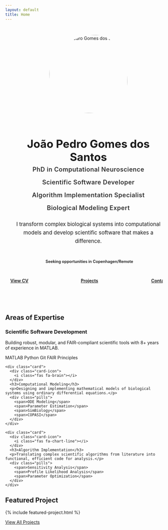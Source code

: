 ```yaml
---
layout: default
title: Home
---
```


<div class="hero-section">
  <div class="hero-background"></div>
  <div class="hero-content">
    <div class="hero-text">
      <h1>João Pedro Gomes dos Santos</h1>
      <div class="attributes-list">
        <h2>
          <span class="attribute-item">PhD in Computational Neuroscience</span>
          <span class="attribute-item">Scientific Software Developer</span>
          <span class="attribute-item">Algorithm Implementation Specialist</span>
          <span class="attribute-item">Biological Modeling Expert</span>
        </h2>
      </div>
      <p class="hero-description">I transform complex biological systems into computational models and develop scientific software that makes a difference.</p>
      <div class="location-badge">
        <i class="fas fa-map-marker-alt"></i> Seeking opportunities in Copenhagen/Remote
      </div>
      <div class="hero-buttons">
        <a href="{{ '/cv' | relative_url }}" class="hero-button primary-button">
          <i class="fas fa-file-alt"></i> View CV
        </a>
        <a href="{{ '/projects' | relative_url }}" class="hero-button secondary-button">
          <i class="fas fa-laptop-code"></i> Projects
        </a>
        <a href="{{ '/contact' | relative_url }}" class="hero-button secondary-button">
          <i class="fas fa-envelope"></i> Contact
        </a>
      </div>
    </div>
    <div class="hero-image-container">
      <div class="hero-image-border">
        <img src="{{ '/assets/images/Profile.jpg' | relative_url }}" alt="João Pedro Gomes dos Santos" class="hero-image">
      </div>
    </div>
  </div>
</div>

<section class="section">
  <h2 class="section-heading"><span class="heading-icon"><i class="fas fa-star"></i></span> Areas of Expertise</h2>
  <div class="grid">
    <div class="card">
      <div class="card-icon">
        <i class="fas fa-laptop-code"></i>
      </div>
      <h3>Scientific Software Development</h3>
      <p>Building robust, modular, and FAIR-compliant scientific tools with 8+ years of experience in MATLAB.</p>
      <div class="pills">
        <span>MATLAB</span>
        <span>Python</span>
        <span>Git</span>
        <span>FAIR Principles</span>
      </div>
    </div>
	
    <div class="card">
      <div class="card-icon">
        <i class="fas fa-brain"></i>
      </div>
      <h3>Computational Modeling</h3>
      <p>Designing and implementing mathematical models of biological systems using ordinary differential equations.</p>
      <div class="pills">
        <span>ODE Modeling</span>
        <span>Parameter Estimation</span>
        <span>SimBiology</span>
        <span>COPASI</span>
      </div>
    </div>
	
    <div class="card">
      <div class="card-icon">
        <i class="fas fa-chart-line"></i>
      </div>
      <h3>Algorithm Implementation</h3>
      <p>Translating complex scientific algorithms from literature into functional, efficient code for analysis.</p>
      <div class="pills">
        <span>Sensitivity Analysis</span>
        <span>Profile Likelihood Analysis</span>
        <span>Parameter Optimization</span>
      </div>
    </div>
  </div>
</section>

<section class="featured-project">
  <h2 class="section-heading"><span class="heading-icon"><i class="fas fa-award"></i></span> Featured Project</h2>
  
  {% include featured-project.html %}
  
  <div class="view-more-projects">
    <a href="{{ '/projects' | relative_url }}" class="view-more-link">
      View All Projects <i class="fas fa-arrow-right"></i>
    </a>
  </div>
</section>

<style>
/* Enhanced hero section styles */
.hero-section {
  position: relative;
  min-height: 500px;
  overflow: hidden;
  display: flex;
  align-items: center;
  padding: 0;
  margin-bottom: var(--section-spacing);
}

.hero-background {
  position: absolute;
  top: 0;
  left: 0;
  right: 0;
  bottom: 0;
  background: linear-gradient(135deg, var(--primary-light) 0%, var(--white) 100%);
  z-index: 0;
}

.hero-background::before {
  content: '';
  position: absolute;
  top: 0;
  left: 0;
  right: 0;
  bottom: 0;
  background-image: radial-gradient(var(--primary-light) 1px, transparent 1px);
  background-size: 20px 20px;
  opacity: 0.5;
}

.hero-content {
  display: flex;
  justify-content: space-between;
  align-items: center;
  max-width: 1200px;
  width: 100%;
  padding: 4em;
  margin: 0 auto;
  position: relative;
  z-index: 1;
}

.hero-text {
  flex: 3;
  max-width: 600px;
}

.hero-text h1 {
  font-size: 2.5em;
  color: var(--primary-color);
  margin-bottom: 0.2em;
  line-height: 1.2;
}

.hero-description {
  font-size: 1.2em;
  margin-bottom: 1.5em;
  color: var(--text-dark);
  line-height: 1.6;
}

.hero-image-container {
  flex: 1;
  display: flex;
  justify-content: center;
  align-items: center;
  padding-left: 2em;
}

.hero-image-border {
  position: relative;
  width: 250px;
  height: 250px;
  border-radius: 60% 40% 50% 50% / 50% 60% 40% 50%;
  overflow: hidden;
  box-shadow: 0 15px 30px var(--shadow-strong);
  animation: morph 8s ease-in-out infinite;
  border: 5px solid var(--white);
}

@keyframes morph {
  0% { border-radius: 60% 40% 50% 50% / 50% 60% 40% 50%; }
  50% { border-radius: 40% 60% 40% 60% / 60% 40% 60% 40%; }
  100% { border-radius: 60% 40% 50% 50% / 50% 60% 40% 50%; }
}

.hero-image {
  width: 100%;
  height: 100%;
  object-fit: cover;
  object-position: center top;
}

.hero-buttons {
  display: flex;
  gap: 1em;
  margin-top: 2em;
}

.hero-button {
  display: inline-flex;
  align-items: center;
  justify-content: center;
  gap: 0.5em;
  padding: 0.8em 1.8em;
  border-radius: 50px;
  font-weight: 600;
  transition: all var(--transition);
  box-shadow: 0 4px 8px var(--shadow);
  min-width: 160px;
}

.hero-button:hover {
  transform: translateY(-3px);
  box-shadow: 0 8px 16px var(--shadow-strong);
}

/* Attributes list styling */
.attributes-list h2 {
  display: flex;
  flex-direction: column;
  gap: 0.2em;
  font-size: 1.4em;
  color: var(--primary-color);
  font-weight: 700;
  letter-spacing: 0.5px;
  margin: 0 0 1em 0;
  line-height: 1.3;
}

.attribute-item {
  position: relative;
  display: block;
  opacity: 0.9;
}

.location-badge {
  display: inline-flex;
  align-items: center;
  gap: 0.5em;
  background-color: var(--primary-light);
  color: var(--primary-dark);
  padding: 0.5em 1em;
  border-radius: 50px;
  font-size: 0.9em;
  font-weight: 600;
  margin-top: 1em;
  box-shadow: 0 2px 5px var(--shadow);
}

@media (max-width: 992px) {
  .hero-content {
    flex-direction: column-reverse;
    text-align: center;
    padding: 2em 1em;
  }
  
  .hero-text {
    max-width: 100%;
    margin-bottom: 2em;
  }
  
  .attributes-list h2 {
    margin: 0 auto 1em auto;
  }
  
  .hero-image-container {
    padding-left: 0;
  }
  
  .hero-buttons {
    justify-content: center;
  }
}

@media (max-width: 768px) {
  .hero-text h1 {
    font-size: 2.2em;
  }
  
  .hero-image-border {
    width: 200px;
    height: 200px;
  }
  
  .attributes-list h2 {
    font-size: 1.2em;
  }
}

/* Hero Section Fixes */
.hero-section {
  position: relative;
  min-height: 500px;
  overflow: hidden;
  display: flex;
  align-items: center;
  padding: 0;
  margin-bottom: var(--section-spacing);
}

.hero-content {
  display: flex;
  justify-content: space-between;
  align-items: center;
  max-width: 1200px;
  width: 100%;
  padding: 4em;
  margin: 0 auto;
  position: relative;
  z-index: 1;
}

.hero-text {
  flex: 3;
  max-width: 600px;
}

.hero-text h1 {
  font-size: 2.5em;
  color: var(--primary-color);
  margin-bottom: 0.2em;
  line-height: 1.2;
}

/* Attributes list styling */
.attributes-list h2 {
  display: flex;
  flex-direction: column;
  gap: 0.5em;
  font-size: 1.4em;
  color: var(--primary-color);
  font-weight: 600;
  letter-spacing: 0.5px;
  margin: 0 0 1em 0;
  line-height: 1.3;
  height: auto;
}

.attribute-item {
  position: relative;
  display: block;
  opacity: 0.9;
  margin-bottom: 0.3em;
}

.hero-image-container {
  flex: 1;
  display: flex;
  justify-content: center;
  align-items: center;
  padding-left: 2em;
}

.hero-image-border {
  position: relative;
  width: 250px;
  height: 250px;
  border-radius: 60% 40% 50% 50% / 50% 60% 40% 50%;
  overflow: hidden;
  box-shadow: 0 15px 30px var(--shadow-strong);
  animation: morph 8s ease-in-out infinite;
  border: 5px solid var(--white);
}

.hero-image {
  width: 100%;
  height: 100%;
  object-fit: cover;
  object-position: center top;
}

@media (max-width: 992px) {
  .hero-content {
    flex-direction: column-reverse;
    text-align: center;
    padding: 2em 1em;
  }
  
  .hero-text {
    max-width: 100%;
    margin-bottom: 2em;
  }
  
  .attributes-list h2 {
    margin: 0 auto 1em auto;
  }
  
  .hero-image-container {
    padding-left: 0;
    margin-bottom: 2em;
  }
  
  .hero-buttons {
    justify-content: center;
  }
}

@media (max-width: 768px) {
  .hero-text h1 {
    font-size: 2.2em;
  }
  
  .hero-image-border {
    width: 200px;
    height: 200px;
  }
  
  .attributes-list h2 {
    font-size: 1.2em;
  }
}
</style>